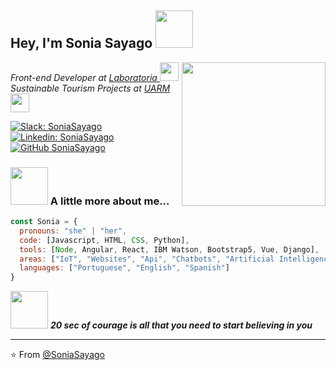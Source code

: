 <h2> Hey, I'm Sonia Sayago <img src="https://media.giphy.com/media/TAI7m9rn3J6eeUn9Q2/giphy.gif" width="60"></h2>
<img align='right' src="https://media.giphy.com/media/L2r8vaSp0tjduYTltZ/giphy.gif" width="230">

<p><em>Front-end Developer  at <a href="https://www.laboratoria.la/"> Laboratoria </a><img src="https://media.giphy.com/media/A8xNLuV3SsMPhrRCqR/giphy.gif" width="30"></br>Sustainable Tourism Projects at <a href="https://www.uarm.edu.pe/Facultades/turismo-sostenible"> UARM</a><img src="https://media.giphy.com/media/65Fpt8j3Bu0lnyRJ9v/giphy.gif" width="30"> 
</em></p>

[![Slack: SoniaSayago](https://img.shields.io/slack/follow/U01J593NB28?style=social)](https://app.slack.com/client/T0NNB6T0R/browse-files/user_profile/U01J593NB28)
[![Linkedin: SoniaSayago](https://img.shields.io/badge/-SoniaSayago-blue?style=flat-square&logo=Linkedin&logoColor=white&link=https://www.linkedin.com/in/sonia-sayago-salazar/)](https://www.linkedin.com/in/sonia-sayago-salazar/)
[![GitHub SoniaSayago](https://img.shields.io/github/followers/SoniaSayago?label=follow&style=social)](https://github.com/SoniaSayago)

### <img src="https://media.giphy.com/media/LMVWQpYvjmfEHWkIZt/giphy.gif" width="60"> A little more about me...  

```Javascript
const Sonia = {
  pronouns: "she" | "her",
  code: [Javascript, HTML, CSS, Python], 
  tools: [Node, Angular, React, IBM Watson, Bootstrap5, Vue, Django],
  areas: ["IoT", "Websites", "Api", "Chatbots", "Artificial Intelligence"],
  languages: ["Portuguese", "English", "Spanish"]
}
```

<img src="https://media.giphy.com/media/1k002liFyp3Kz1ogas/giphy.gif" width="60"> <em><b> 20 sec of courage is all that you need to start believing in you</b> </em>

---

⭐️ From [@SoniaSayago](https://github.com/SoniaSayago)
